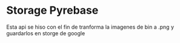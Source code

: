 # Storage Pyrebase

Esta api se hiso con el fin de tranforma la imagenes de bin a .png y guardarlos en storge de google